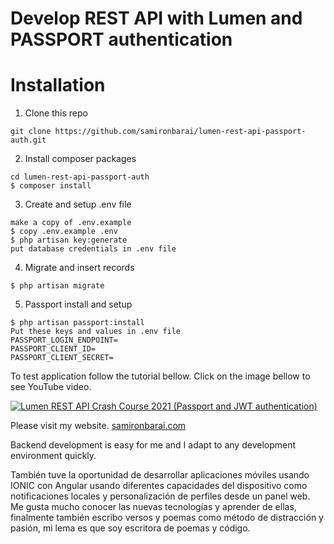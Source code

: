 # Develop REST API with Lumen and PASSPORT authentication

# Installation

1. Clone this repo

```
git clone https://github.com/samironbarai/lumen-rest-api-passport-auth.git
```

2. Install composer packages

```
cd lumen-rest-api-passport-auth
$ composer install
```

3. Create and setup .env file

```
make a copy of .env.example
$ copy .env.example .env
$ php artisan key:generate
put database credentials in .env file
```

4. Migrate and insert records

```
$ php artisan migrate
```

5. Passport install and setup

```
$ php artisan passport:install
Put these keys and values in .env file
PASSPORT_LOGIN_ENDPOINT=
PASSPORT_CLIENT_ID=
PASSPORT_CLIENT_SECRET=
```

To test application follow the tutorial bellow.
Click on the image bellow to see YouTube video.

[![Lumen REST API Crash Course 2021 (Passport and JWT authentication)](https://img.youtube.com/vi/qG0djDRXV_g/0.jpg)](https://www.youtube.com/watch?v=qG0djDRXV_g)

Please visit my website.
[samironbarai.com](https://samironbarai.com/)

Backend development is easy for me and I adapt to any development environment quickly.

También tuve la oportunidad de desarrollar aplicaciones móviles usando IONIC con Angular usando diferentes capacidades del dispositivo como notificaciones locales y personalización de perfiles desde un panel web.
Me gusta mucho conocer las nuevas tecnologías y aprender de ellas, finalmente también escribo versos y poemas como método de distracción y pasión, mi lema es que soy escritora de poemas y código.
